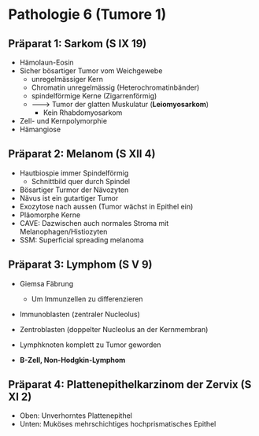 # Pathologie 6 (Tumore 1)

## Präparat 1: Sarkom (S IX 19)

- Hämolaun-Eosin
- Sicher bösartiger Tumor vom Weichgewebe
  - unregelmässiger Kern
  - Chromatin unregelmässig (Heterochromatinbänder)
  - spindelförmige Kerne (Zigarrenförmig)
  - ---> Tumor der glatten Muskulatur (**Leiomyosarkom**)
    - Kein Rhabdomyosarkom
- Zell- und Kernpolymorphie
- Hämangiose



## Präparat 2: Melanom (S XII 4)

- Hautbiospie immer Spindelförmig
  - Schnittbild quer durch Spindel
- Bösartiger Turmor der Nävozyten
- Nävus ist ein gutartiger Tumor
- Exozytose nach aussen (Tumor wächst in Epithel ein)
- Pläomorphe Kerne
- CAVE: Dazwischen auch normales Stroma mit Melanophagen/Histiozyten
- SSM: Superficial spreading melanoma



## Präparat 3: Lymphom (S V 9)

- Giemsa Fäbrung 
  - Um Immunzellen zu differenzieren
- Immunoblasten (zentraler Nucleolus)
- Zentroblasten (doppelter Nucleolus an der Kernmembran)
- Lymphknoten komplett zu Tumor geworden



- **B-Zell, Non-Hodgkin-Lymphom**



## Präparat 4: Plattenepithelkarzinom der Zervix (S XI 2)

- Oben: Unverhorntes Plattenepithel
- Unten: Muköses mehrschichtiges hochprismatisches Epithel